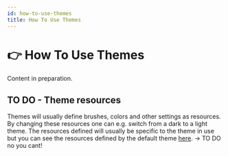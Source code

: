 ```yaml
---
id: how-to-use-themes
title: How To Use Themes
---
```



# 👉 How To Use Themes

Content in preparation.

## TO DO - Theme resources

Themes will usually define brushes, colors and other settings as resources. By changing these resources one can e.g. switch from a dark to a light theme. The resources defined will usually be specific to the theme in use but you can see the resources defined by the default theme [here](https://github.com/AvaloniaUI/Avalonia/blob/master/src/Avalonia.Themes.Default/Accents/BaseLight.xaml). -> TO DO no you cant!
